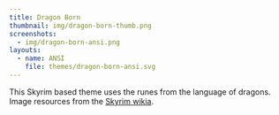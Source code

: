 ```yaml
---
title: Dragon Born
thumbnail: img/dragon-born-thumb.png
screenshots:
  - img/dragon-born-ansi.png
layouts:
  - name: ANSI
    file: themes/dragon-born-ansi.svg
---
```


This Skyrim based theme uses the runes from the language of dragons.  Image
resources from the [Skyrim wikia](http://elderscrolls.wikia.com/wiki/Skyrim).

